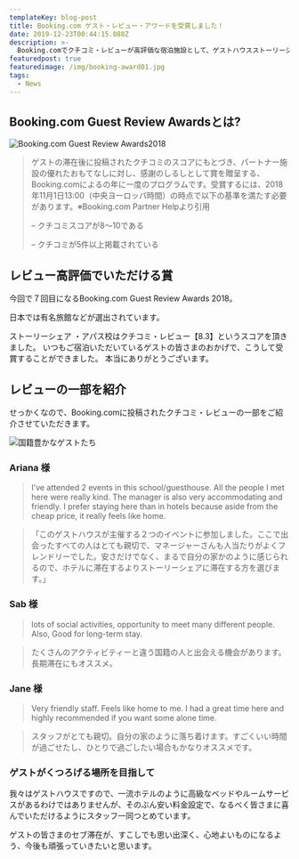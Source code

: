 ```yaml
---
templateKey: blog-post
title: Booking.com ゲスト・レビュー・アワードを受賞しました！
date: 2019-12-23T00:44:15.088Z
description: >-
  Booking.comでクチコミ・レビューが高評価な宿泊施設として、ゲストハウスストーリーシェアが表彰されました。今回、このように非常に名誉ある賞をいただけて、スタッフ一同嬉しく思っています。
featuredpost: true
featuredimage: /img/booking-award01.jpg
tags:
  - News
---
```

## Booking.com Guest Review Awardsとは?

![Booking.com Guest Review Awards2018](/img/booking-award01.jpg)

> ゲストの滞在後に投稿されたクチコミのスコアにもとづき、パートナー施設の優れたおもてなしに対し、感謝のしるしとして賞を贈呈する、Booking.comによるの年に一度のプログラムです。受賞するには、2018年11月1日13:00（中央ヨーロッパ時間）の時点で以下の基準を満たす必要があります。※Booking.com Partner Helpより引用
>
> – クチコミスコアが8～10である
>
> – クチコミが5件以上掲載されている

## レビュー高評価でいただける賞

今回で７回目になるBooking.com Guest Review Awards 2018。

日本では有名旅館などが選出されています。

ストーリーシェア ・アパス校はクチコミ・レビュー【8.3】というスコアを頂きました。
いつもご宿泊いただいているゲストの皆さまのおかげで、こうして受賞することができました。
本当にありがとうございます。

## レビューの一部を紹介

せっかくなので、Booking.comに投稿されたクチコミ・レビューの一部をご紹介させていただきます。

![国籍豊かなゲストたち](/img/booking-award02.jpg)

### Ariana 様
> I’ve attended 2 events in this school/guesthouse. All the people I met here were really kind. The manager is also very accommodating and friendly. I prefer staying here than in hotels because aside from the cheap price, it really feels like home.

>「このゲストハウスが主催する２つのイベントに参加しました。ここで出会ったすべての人はとても親切で、マネージャーさんも人当たりがよくフレンドリーでした。安さだけでなく、まるで自分の家かのように感じられるので、ホテルに滞在するよりストーリーシェアに滞在する方を選びます。」


### Sab 様

> lots of social activities, opportunity to meet many different people. Also, Good for long-term stay.

> たくさんのアクティビティーと違う国籍の人と出会える機会があります。長期滞在にもオススメ。


### Jane 様

> Very friendly staff. Feels like home to me. I had a great time here and highly recommended if you want some alone time.

> スタッフがとても親切。自分の家のように落ち着けます。すごくいい時間が過ごせたし、ひとりで過ごしたい場合もかなりオススメです。


### ゲストがくつろげる場所を目指して

我々はゲストハウスですので、一流ホテルのように高級なベッドやルームサービスがあるわけではありませんが、そのぶん安い料金設定で、なるべく皆さまに喜んでいただけるようにスタッフ一同つとめています。

ゲストの皆さまのセブ滞在が、すこしでも思い出深く、心地よいものになるよう、今後も頑張っていきたいと思います。
